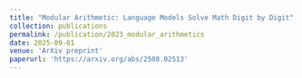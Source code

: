 ```yaml
---
title: "Modular Arithmetic: Language Models Solve Math Digit by Digit"
collection: publications
permalink: /publication/2023_modular_arithmetics
date: 2025-09-01
venue: 'ArXiv preprint'
paperurl: 'https://arxiv.org/abs/2508.02513'
---
```


